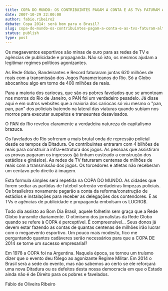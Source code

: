 ```yaml
---
title: COPA DO MUNDO: OS CONTRIBUINTES PAGAM A CONTA E AS TVs FATURAM ALTO
date: 2007-10-29 22:00:00
author: fabio.ribeiro2
debate: Copa 2014: será bom para o Brasil?
slug: copa-do-mundo-os-contribuintes-pagam-a-conta-e-as-tvs-faturam-alto
status: publish 
type: post
---
```


  

  

Os megaeventos esportivos são minas de ouro para as redes de TV e agências de publicidade e propaganda. Não só isto, os mesmos ajudam a legitimar regimes políticos agonizantes.  

  

As Rede Globo, Bandeirantes e Record faturaram juntas 620 milhões de reais com a transmissão dos Jogos Panamericanos do Rio. Só a Globo abocanhou algo em torno de 400 milhões de reais.   

  

Para a maioria dos cariocas, que são os pobres favelados que se amontoam nos morros do Rio de Janeiro, o PAN foi um verdadeiro pesadelo. Já disse aqui e em outros websites que a maioria dos cariocas só viu mesmo o "pan, pan, pan" dos policiais batendo na lateral das viaturas quando subiam nos morros para executar suspeitos e transeuntes desavisados.   

  

O PAN do Rio revelou claramente a verdadeira natureza do capitalismo brazuca.   

  

Os favelados do Rio sofreram a mais brutal onda de repressão policial desde os tempos da Ditadura. Os contribuintes entraram com 4 bilhões de reais para construir a infra-estrutura dos jogos. As pessoas que assistiram as provas pagaram os ingressos (já tinham custeado a construção dos estádios e ginásios). As redes de TV faturaram centenas de milhões de reais com a transmissão dos jogos. Os torcedores e atletas não receberam um centavo pelo direito à imagem.   

  

Esta formula simples será repetida na COPA DO MUNDO. As cidades que forem sediar as partidas de futebol sofrerão verdadeiras limpezas policiais. Os brasileiros novamente pagarão a conta da reforma/construção de estádios e instalações para receber as delegações dos contendores. E as TVs e agências de publicidade e propaganda embolsam os LUCRO$.   

  

Todo dia assisto ao Bom Dia Brasil, aquele folhetim sem graça que a Rede Globo transmite diariamente. O otimismo dos jornalistas da Rede Globo quando se refere à COPA é perceptível. É compreensível... Seus donos já devem estar fazendo as contas de quantas centenas de milhões irão lucrar com o megaevento esportivo. Um pouco mais modesto, fico me perguntando quantos cadáveres serão necessários para que a COPA DE 2014 se torne um sucesso empresarial?  

  

Em 1978 a COPA foi na Argentina. Naquela época, se tornou um truísmo dizer que o evento deu fôlego ao agonizante Regime Militar. Em 2014 o Brasil será a sede do evento, mas não sabemos ao certo se ele reforçará uma nova Ditadura ou os defeitos desta nossa democracia em que o Estado ainda não é de Direito para os pobres e favelados.  

  

  

Fábio de Oliveira Ribeiro
